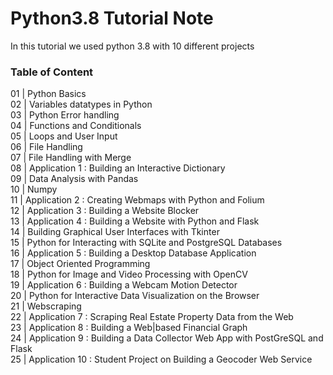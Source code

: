 # Python3.8 Tutorial Note
In this tutorial we used python 3.8 with 10 different projects 

### Table of Content 
01 | Python Basics \
02 | Variables datatypes in Python \
03 | Python Error handling \
04 | Functions and Conditionals \
05 | Loops and User Input \
06 | File Handling \
07 | File Handling with Merge \
08 | Application 1 :  Building an Interactive Dictionary \
09 | Data Analysis with Pandas \
10 | Numpy \
11 | Application 2 : Creating Webmaps with Python and Folium \
12 | Application 3 : Building a Website Blocker \
13 | Application 4 : Building a Website with Python and Flask \
14 | Building Graphical User Interfaces with Tkinter \
15 | Python for Interacting with SQLite and PostgreSQL Databases \
16 | Application 5 : Building a Desktop Database Application \
17 | Object Oriented Programming \
18 | Python for Image and Video Processing with OpenCV \
19 | Application 6 :  Building a Webcam Motion Detector \
20 | Python for Interactive Data Visualization on the Browser \
21 | Webscraping \
22 | Application 7 : Scraping Real Estate Property Data from the Web \
23 | Application 8 : Building a Web|based Financial Graph \
24 | Application 9 : Building a Data Collector Web App with PostGreSQL and Flask \
25 | Application 10 : Student Project on Building a Geocoder Web Service 

